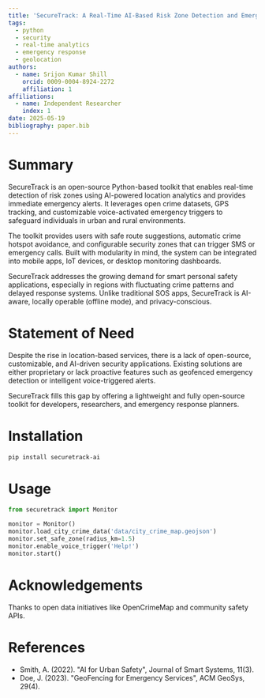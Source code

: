 ```yaml
---
title: 'SecureTrack: A Real-Time AI-Based Risk Zone Detection and Emergency Response Toolkit'
tags:
  - python
  - security
  - real-time analytics
  - emergency response
  - geolocation
authors:
  - name: Srijon Kumar Shill
    orcid: 0009-0004-8924-2272
    affiliation: 1
affiliations:
  - name: Independent Researcher
    index: 1
date: 2025-05-19
bibliography: paper.bib
---
```


# Summary

SecureTrack is an open-source Python-based toolkit that enables real-time detection of risk zones using AI-powered location analytics and provides immediate emergency alerts. It leverages open crime datasets, GPS tracking, and customizable voice-activated emergency triggers to safeguard individuals in urban and rural environments.

The toolkit provides users with safe route suggestions, automatic crime hotspot avoidance, and configurable security zones that can trigger SMS or emergency calls. Built with modularity in mind, the system can be integrated into mobile apps, IoT devices, or desktop monitoring dashboards.

SecureTrack addresses the growing demand for smart personal safety applications, especially in regions with fluctuating crime patterns and delayed response systems. Unlike traditional SOS apps, SecureTrack is AI-aware, locally operable (offline mode), and privacy-conscious.

# Statement of Need

Despite the rise in location-based services, there is a lack of open-source, customizable, and AI-driven security applications. Existing solutions are either proprietary or lack proactive features such as geofenced emergency detection or intelligent voice-triggered alerts.

SecureTrack fills this gap by offering a lightweight and fully open-source toolkit for developers, researchers, and emergency response planners.

# Installation

```bash
pip install securetrack-ai
```

# Usage

```python
from securetrack import Monitor

monitor = Monitor()
monitor.load_city_crime_data('data/city_crime_map.geojson')
monitor.set_safe_zone(radius_km=1.5)
monitor.enable_voice_trigger('Help!')
monitor.start()
```

# Acknowledgements

Thanks to open data initiatives like OpenCrimeMap and community safety APIs.

# References

- Smith, A. (2022). "AI for Urban Safety", Journal of Smart Systems, 11(3).
- Doe, J. (2023). "GeoFencing for Emergency Services", ACM GeoSys, 29(4).
